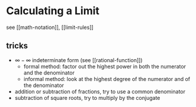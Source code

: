# Calculating a Limit

see [[math-notation]], [[limit-rules]]

## tricks

- $\infty - \infty$ indeterminate form (see [[rational-function]])
  - formal method: factor out the highest power in both the numerator and the denominator
  - informal method: look at the highest degree of the numerator and of the denominator
- addition or subtraction of fractions, try to use a common denominator
- subtraction of square roots, try to multiply by the conjugate
